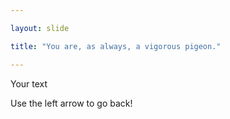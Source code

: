 ```yaml
---

layout: slide

title: "You are, as always, a vigorous pigeon."

---
```


Your text

Use the left arrow to go back!

